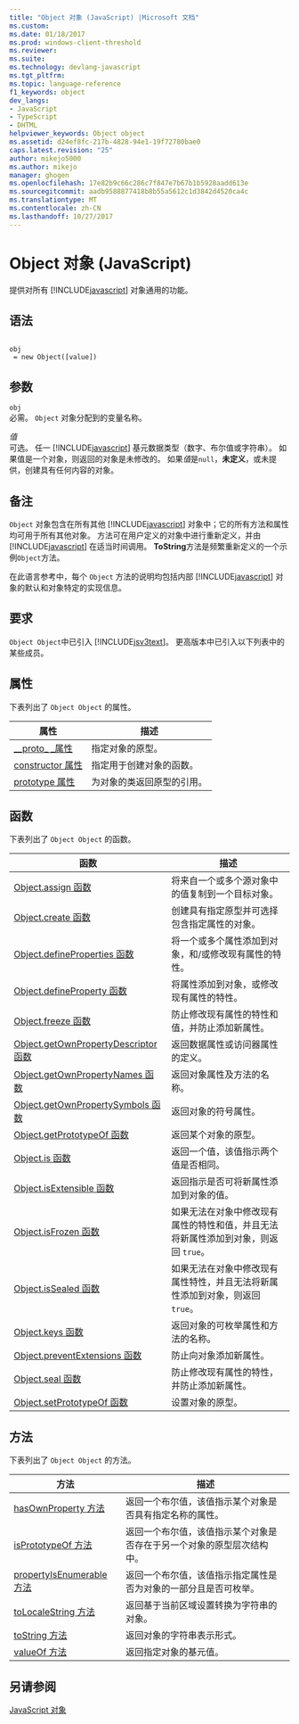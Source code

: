 ```yaml
---
title: "Object 对象 (JavaScript) |Microsoft 文档"
ms.custom: 
ms.date: 01/18/2017
ms.prod: windows-client-threshold
ms.reviewer: 
ms.suite: 
ms.technology: devlang-javascript
ms.tgt_pltfrm: 
ms.topic: language-reference
f1_keywords: object
dev_langs:
- JavaScript
- TypeScript
- DHTML
helpviewer_keywords: Object object
ms.assetid: d24ef8fc-217b-4828-94e1-19f72780bae0
caps.latest.revision: "25"
author: mikejo5000
ms.author: mikejo
manager: ghogen
ms.openlocfilehash: 17e82b9c66c286c7f847e7b67b1b5928aadd613e
ms.sourcegitcommit: aadb9588877418b8b55a5612c1d3842d4520ca4c
ms.translationtype: MT
ms.contentlocale: zh-CN
ms.lasthandoff: 10/27/2017
---
```

# <a name="object-object-javascript"></a>Object 对象 (JavaScript)
提供对所有 [!INCLUDE[javascript](../../javascript/includes/javascript-md.md)] 对象通用的功能。  
  
## <a name="syntax"></a>语法  
  
```  
  
obj  
 = new Object([value])   
```  
  
## <a name="parameters"></a>参数  
 `obj`  
 必需。 `Object` 对象分配到的变量名称。  
  
 *值*  
 可选。 任一 [!INCLUDE[javascript](../../javascript/includes/javascript-md.md)] 基元数据类型（数字、布尔值或字符串）。 如果值是一个对象，则返回的对象是未修改的。 如果*值*是`null`，**未定义**，或未提供，创建具有任何内容的对象。  
  
## <a name="remarks"></a>备注  
 `Object` 对象包含在所有其他 [!INCLUDE[javascript](../../javascript/includes/javascript-md.md)] 对象中；它的所有方法和属性均可用于所有其他对象。 方法可在用户定义的对象中进行重新定义，并由 [!INCLUDE[javascript](../../javascript/includes/javascript-md.md)] 在适当时间调用。 **ToString**方法是频繁重新定义的一个示例`Object`方法。  
  
 在此语言参考中，每个 `Object` 方法的说明均包括内部 [!INCLUDE[javascript](../../javascript/includes/javascript-md.md)] 对象的默认和对象特定的实现信息。  
  
## <a name="requirements"></a>要求  
 `Object Object`中已引入 [!INCLUDE[jsv3text](../../javascript/reference/includes/jsv3text-md.md)]。 更高版本中已引入以下列表中的某些成员。  
  
## <a name="properties"></a>属性  
 下表列出了 `Object Object` 的属性。  
  
|属性|描述|  
|--------------|-----------------|  
|[__proto\_ \_属性](../../javascript/reference/proto-property-object-javascript.md)|指定对象的原型。|  
|[constructor 属性](../../javascript/reference/constructor-property-object-javascript.md)|指定用于创建对象的函数。|  
|[prototype 属性](../../javascript/reference/prototype-property-object-javascript.md)|为对象的类返回原型的引用。|  
  
## <a name="functions"></a>函数  
 下表列出了 `Object Object` 的函数。  
  
|函数|描述|  
|--------------|-----------------|  
|[Object.assign 函数](../../javascript/reference/object-assign-function-object-javascript.md)|将来自一个或多个源对象中的值复制到一个目标对象。|  
|[Object.create 函数](../../javascript/reference/object-create-function-javascript.md)|创建具有指定原型并可选择包含指定属性的对象。|  
|[Object.defineProperties 函数](../../javascript/reference/object-defineproperties-function-javascript.md)|将一个或多个属性添加到对象，和/或修改现有属性的特性。|  
|[Object.defineProperty 函数](../../javascript/reference/object-defineproperty-function-javascript.md)|将属性添加到对象，或修改现有属性的特性。|  
|[Object.freeze 函数](../../javascript/reference/object-freeze-function-javascript.md)|防止修改现有属性的特性和值，并防止添加新属性。|  
|[Object.getOwnPropertyDescriptor 函数](../../javascript/reference/object-getownpropertydescriptor-function-javascript.md)|返回数据属性或访问器属性的定义。|  
|[Object.getOwnPropertyNames 函数](../../javascript/reference/object-getownpropertynames-function-javascript.md)|返回对象属性及方法的名称。|  
|[Object.getOwnPropertySymbols 函数](../../javascript/reference/object-getownpropertysymbols-function-javascript.md)|返回对象的符号属性。|  
|[Object.getPrototypeOf 函数](../../javascript/reference/object-getprototypeof-function-javascript.md)|返回某个对象的原型。|  
|[Object.is 函数](../../javascript/reference/object-is-function-javascript.md)|返回一个值，该值指示两个值是否相同。|  
|[Object.isExtensible 函数](../../javascript/reference/object-isextensible-function-javascript.md)|返回指示是否可将新属性添加到对象的值。|  
|[Object.isFrozen 函数](../../javascript/reference/object-isfrozen-function-javascript.md)|如果无法在对象中修改现有属性的特性和值，并且无法将新属性添加到对象，则返回 `true`。|  
|[Object.isSealed 函数](../../javascript/reference/object-issealed-function-javascript.md)|如果无法在对象中修改现有属性特性，并且无法将新属性添加到对象，则返回 `true`。|  
|[Object.keys 函数](../../javascript/reference/object-keys-function-javascript.md)|返回对象的可枚举属性和方法的名称。|  
|[Object.preventExtensions 函数](../../javascript/reference/object-preventextensions-function-javascript.md)|防止向对象添加新属性。|  
|[Object.seal 函数](../../javascript/reference/object-seal-function-javascript.md)|防止修改现有属性的特性，并防止添加新属性。|  
|[Object.setPrototypeOf 函数](../../javascript/reference/object-setprototypeof-function-javascript.md)|设置对象的原型。|  
  
## <a name="methods"></a>方法  
 下表列出了 `Object Object` 的方法。  
  
|方法|描述|  
|------------|-----------------|  
|[hasOwnProperty 方法](../../javascript/reference/hasownproperty-method-object-javascript.md)|返回一个布尔值，该值指示某个对象是否具有指定名称的属性。|  
|[isPrototypeOf 方法](../../javascript/reference/isprototypeof-method-object-javascript.md)|返回一个布尔值，该值指示某个对象是否存在于另一个对象的原型层次结构中。|  
|[propertyIsEnumerable 方法](../../javascript/reference/propertyisenumerable-method-object-javascript.md)|返回一个布尔值，该值指示指定属性是否为对象的一部分且是否可枚举。|  
|[toLocaleString 方法](../../javascript/reference/tolocalestring-method-object-javascript.md)|返回基于当前区域设置转换为字符串的对象。|  
|[toString 方法](../../javascript/reference/tostring-method-object-javascript.md)|返回对象的字符串表示形式。|  
|[valueOf 方法](../../javascript/reference/valueof-method-object-javascript.md)|返回指定对象的基元值。|  
  
## <a name="see-also"></a>另请参阅  
 [JavaScript 对象](../../javascript/reference/javascript-objects.md)